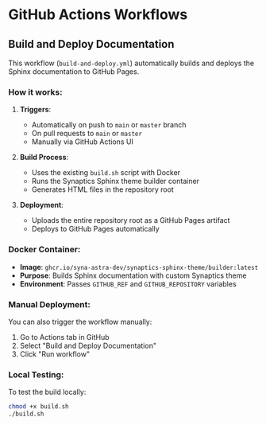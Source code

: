 # GitHub Actions Workflows

## Build and Deploy Documentation

This workflow (`build-and-deploy.yml`) automatically builds and deploys the Sphinx documentation to GitHub Pages.

### How it works:

1. **Triggers**: 
   - Automatically on push to `main` or `master` branch
   - On pull requests to `main` or `master`
   - Manually via GitHub Actions UI

2. **Build Process**:
   - Uses the existing `build.sh` script with Docker
   - Runs the Synaptics Sphinx theme builder container
   - Generates HTML files in the repository root

3. **Deployment**:
   - Uploads the entire repository root as a GitHub Pages artifact
   - Deploys to GitHub Pages automatically

### Docker Container:
- **Image**: `ghcr.io/syna-astra-dev/synaptics-sphinx-theme/builder:latest`
- **Purpose**: Builds Sphinx documentation with custom Synaptics theme
- **Environment**: Passes `GITHUB_REF` and `GITHUB_REPOSITORY` variables

### Manual Deployment:
You can also trigger the workflow manually:
1. Go to Actions tab in GitHub
2. Select "Build and Deploy Documentation"
3. Click "Run workflow"

### Local Testing:
To test the build locally:
```bash
chmod +x build.sh
./build.sh
```
